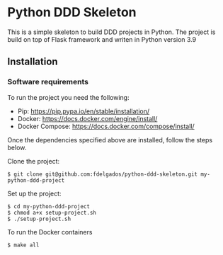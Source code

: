 # Python DDD Skeleton
This is a simple skeleton to build DDD projects in Python. The project is build on top of Flask framework and writen in Python version 3.9

## Installation

### Software requirements
To run the project you need the following:
* Pip: https://pip.pypa.io/en/stable/installation/
* Docker: https://docs.docker.com/engine/install/
* Docker Compose: https://docs.docker.com/compose/install/ 

Once the dependencies specified above are installed, follow the steps below.

Clone the project:
```
$ git clone git@github.com:fdelgados/python-ddd-skeleton.git my-python-ddd-project
```

Set up the project:

```
$ cd my-python-ddd-project
$ chmod a+x setup-project.sh
$ ./setup-project.sh
```

To run the Docker containers

```
$ make all
```
